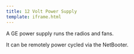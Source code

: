 ```yaml
---
title: 12 Volt Power Supply
template: iframe.html
---
```

A GE power supply runs the radios and fans.

It can be remotely power cycled via the NetBooter.